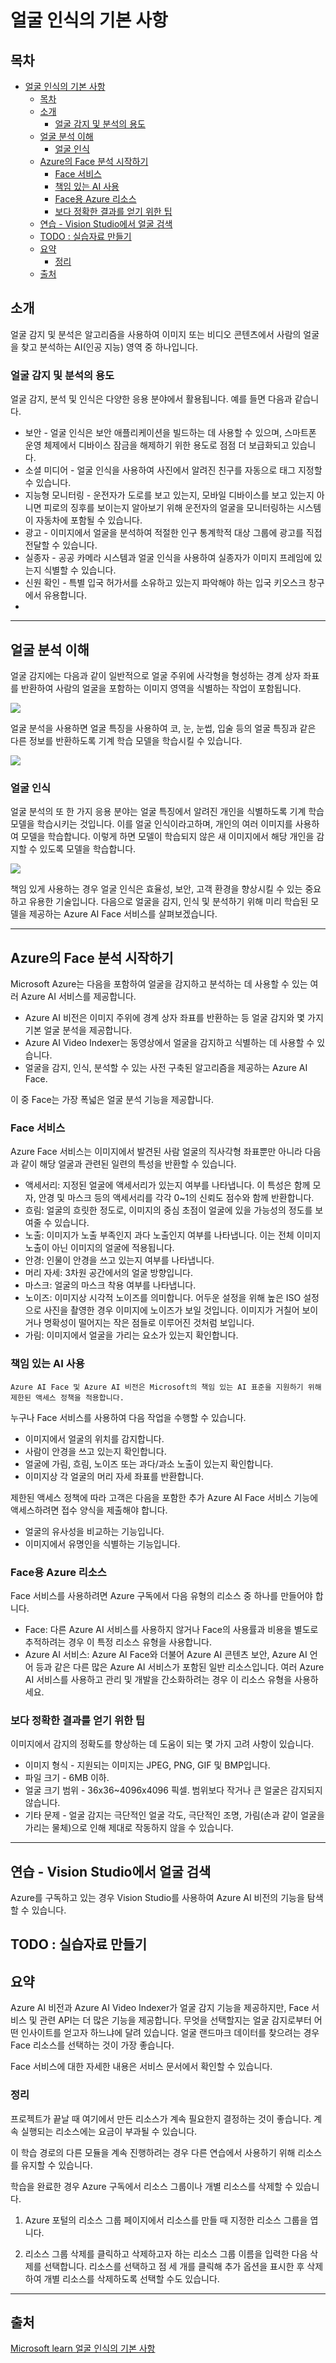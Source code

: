 # 얼굴 인식의 기본 사항

## 목차
- [얼굴 인식의 기본 사항](#얼굴-인식의-기본-사항)
  - [목차](#목차)
  - [소개](#소개)
    - [얼굴 감지 및 분석의 용도](#얼굴-감지-및-분석의-용도)
  - [얼굴 분석 이해](#얼굴-분석-이해)
    - [얼굴 인식](#얼굴-인식)
  - [Azure의 Face 분석 시작하기](#azure의-face-분석-시작하기)
    - [Face 서비스](#face-서비스)
    - [책임 있는 AI 사용](#책임-있는-ai-사용)
    - [Face용 Azure 리소스](#face용-azure-리소스)
    - [보다 정확한 결과를 얻기 위한 팁](#보다-정확한-결과를-얻기-위한-팁)
  - [연습 - Vision Studio에서 얼굴 검색](#연습---vision-studio에서-얼굴-검색)
  - [TODO : 실습자료 만들기](#todo--실습자료-만들기)
  - [요약](#요약)
    - [정리](#정리)
  - [출처](#출처)

## 소개

얼굴 감지 및 분석은 알고리즘을 사용하여 이미지 또는 비디오 콘텐츠에서 사람의 얼굴을 찾고 분석하는 AI(인공 지능) 영역 중 하나입니다.

### 얼굴 감지 및 분석의 용도

얼굴 감지, 분석 및 인식은 다양한 응용 분야에서 활용됩니다. 예를 들면 다음과 같습니다.

 - 보안 - 얼굴 인식은 보안 애플리케이션을 빌드하는 데 사용할 수 있으며, 스마트폰 운영 체제에서 디바이스 잠금을 해제하기 위한 용도로 점점 더 보급화되고 있습니다.
 - 소셜 미디어 - 얼굴 인식을 사용하여 사진에서 알려진 친구를 자동으로 태그 지정할 수 있습니다.
 - 지능형 모니터링 - 운전자가 도로를 보고 있는지, 모바일 디바이스를 보고 있는지 아니면 피로의 징후를 보이는지 알아보기 위해 운전자의 얼굴을 모니터링하는 시스템이 자동차에 포함될 수 있습니다.
 - 광고 - 이미지에서 얼굴을 분석하여 적절한 인구 통계학적 대상 그룹에 광고를 직접 전달할 수 있습니다.
 - 실종자 - 공공 카메라 시스템과 얼굴 인식을 사용하여 실종자가 이미지 프레임에 있는지 식별할 수 있습니다.
 - 신원 확인 - 특별 입국 허가서를 소유하고 있는지 파악해야 하는 입국 키오스크 창구에서 유용합니다.
 - 
---
## 얼굴 분석 이해

얼굴 감지에는 다음과 같이 일반적으로 얼굴 주위에 사각형을 형성하는 경계 상자 좌표를 반환하여 사람의 얼굴을 포함하는 이미지 영역을 식별하는 작업이 포함됩니다.

![](../img/face-detection.png)

얼굴 분석을 사용하면 얼굴 특징을 사용하여 코, 눈, 눈썹, 입술 등의 얼굴 특징과 같은 다른 정보를 반환하도록 기계 학습 모델을 학습시킬 수 있습니다.

![](../img/landmarks-1.png)

### 얼굴 인식

얼굴 분석의 또 한 가지 응용 분야는 얼굴 특징에서 알려진 개인을 식별하도록 기계 학습 모델을 학습시키는 것입니다. 이를 얼굴 인식이라고하며, 개인의 여러 이미지를 사용하여 모델을 학습합니다. 이렇게 하면 모델이 학습되지 않은 새 이미지에서 해당 개인을 감지할 수 있도록 모델을 학습합니다.

![](../img/facial-recognition.png)

책임 있게 사용하는 경우 얼굴 인식은 효율성, 보안, 고객 환경을 향상시킬 수 있는 중요하고 유용한 기술입니다. 다음으로 얼굴을 감지, 인식 및 분석하기 위해 미리 학습된 모델을 제공하는 Azure AI Face 서비스를 살펴보겠습니다.

---
## Azure의 Face 분석 시작하기

Microsoft Azure는 다음을 포함하여 얼굴을 감지하고 분석하는 데 사용할 수 있는 여러 Azure AI 서비스를 제공합니다.

 - Azure AI 비전은 이미지 주위에 경계 상자 좌표를 반환하는 등 얼굴 감지와 몇 가지 기본 얼굴 분석을 제공합니다.
 - Azure AI Video Indexer는 동영상에서 얼굴을 감지하고 식별하는 데 사용할 수 있습니다.
 - 얼굴을 감지, 인식, 분석할 수 있는 사전 구축된 알고리즘을 제공하는 Azure AI Face.

이 중 Face는 가장 폭넓은 얼굴 분석 기능을 제공합니다.

### Face 서비스

Azure Face 서비스는 이미지에서 발견된 사람 얼굴의 직사각형 좌표뿐만 아니라 다음과 같이 해당 얼굴과 관련된 일련의 특성을 반환할 수 있습니다.

 - 액세서리: 지정된 얼굴에 액세서리가 있는지 여부를 나타냅니다. 이 특성은 함께 모자, 안경 및 마스크 등의 액세서리를 각각 0~1의 신뢰도 점수와 함께 반환합니다.
 - 흐림: 얼굴의 흐릿한 정도로, 이미지의 중심 초점이 얼굴에 있을 가능성의 정도를 보여줄 수 있습니다.
 - 노출: 이미지가 노출 부족인지 과다 노출인지 여부를 나타냅니다. 이는 전체 이미지 노출이 아닌 이미지의 얼굴에 적용됩니다.
 - 안경: 인물이 안경을 쓰고 있는지 여부를 나타냅니다.
 - 머리 자세: 3차원 공간에서의 얼굴 방향입니다.
 - 마스크: 얼굴의 마스크 착용 여부를 나타냅니다.
 - 노이즈: 이미지상 시각적 노이즈를 의미합니다. 어두운 설정을 위해 높은 ISO 설정으로 사진을 촬영한 경우 이미지에 노이즈가 보일 것입니다. 이미지가 거칠어 보이거나 명확성이 떨어지는 작은 점들로 이루어진 것처럼 보입니다.
 - 가림: 이미지에서 얼굴을 가리는 요소가 있는지 확인합니다.

### 책임 있는 AI 사용
```
Azure AI Face 및 Azure AI 비전은 Microsoft의 책임 있는 AI 표준을 지원하기 위해 제한된 액세스 정책을 적용합니다.
```

누구나 Face 서비스를 사용하여 다음 작업을 수행할 수 있습니다.

 - 이미지에서 얼굴의 위치를 감지합니다.
 - 사람이 안경을 쓰고 있는지 확인합니다.
 - 얼굴에 가림, 흐림, 노이즈 또는 과다/과소 노출이 있는지 확인합니다.
 - 이미지상 각 얼굴의 머리 자세 좌표를 반환합니다.

제한된 액세스 정책에 따라 고객은 다음을 포함한 추가 Azure AI Face 서비스 기능에 액세스하려면 접수 양식을 제출해야 합니다.

 - 얼굴의 유사성을 비교하는 기능입니다.
 - 이미지에서 유명인을 식별하는 기능입니다.

### Face용 Azure 리소스

Face 서비스를 사용하려면 Azure 구독에서 다음 유형의 리소스 중 하나를 만들어야 합니다.

 - Face: 다른 Azure AI 서비스를 사용하지 않거나 Face의 사용률과 비용을 별도로 추적하려는 경우 이 특정 리소스 유형을 사용합니다.
 - Azure AI 서비스: Azure AI Face와 더불어 Azure AI 콘텐츠 보안, Azure AI 언어 등과 같은 다른 많은 Azure AI 서비스가 포함된 일반 리소스입니다. 여러 Azure AI 서비스를 사용하고 관리 및 개발을 간소화하려는 경우 이 리소스 유형을 사용하세요.

### 보다 정확한 결과를 얻기 위한 팁

이미지에서 감지의 정확도를 향상하는 데 도움이 되는 몇 가지 고려 사항이 있습니다.

 - 이미지 형식 - 지원되는 이미지는 JPEG, PNG, GIF 및 BMP입니다.
 - 파일 크기 - 6MB 이하.
 - 얼굴 크기 범위 - 36x36~4096x4096 픽셀. 범위보다 작거나 큰 얼굴은 감지되지 않습니다.
 - 기타 문제 - 얼굴 감지는 극단적인 얼굴 각도, 극단적인 조명, 가림(손과 같이 얼굴을 가리는 물체)으로 인해 제대로 작동하지 않을 수 있습니다.

---
## 연습 - Vision Studio에서 얼굴 검색

Azure를 구독하고 있는 경우 Vision Studio를 사용하여 Azure AI 비전의 기능을 탐색할 수 있습니다.


TODO : 실습자료 만들기
---
## 요약
Azure AI 비전과 Azure AI Video Indexer가 얼굴 감지 기능을 제공하지만, Face 서비스 및 관련 API는 더 많은 기능을 제공합니다. 무엇을 선택할지는 얼굴 감지로부터 어떤 인사이트를 얻고자 하느냐에 달려 있습니다. 얼굴 랜드마크 데이터를 찾으려는 경우 Face 리소스를 선택하는 것이 가장 좋습니다.

Face 서비스에 대한 자세한 내용은 서비스 문서에서 확인할 수 있습니다.

### 정리

프로젝트가 끝날 때 여기에서 만든 리소스가 계속 필요한지 결정하는 것이 좋습니다. 계속 실행되는 리소스에는 요금이 부과될 수 있습니다.

이 학습 경로의 다른 모듈을 계속 진행하려는 경우 다른 연습에서 사용하기 위해 리소스를 유지할 수 있습니다.

학습을 완료한 경우 Azure 구독에서 리소스 그룹이나 개별 리소스를 삭제할 수 있습니다.

 1. Azure 포털의 리소스 그룹 페이지에서 리소스를 만들 때 지정한 리소스 그룹을 엽니다.

 2. 리소스 그룹 삭제를 클릭하고 삭제하고자 하는 리소스 그룹 이름을 입력한 다음 삭제를 선택합니다. 리소스를 선택하고 점 세 개를 클릭해 추가 옵션을 표시한 후 삭제하여 개별 리소스를 삭제하도록 선택할 수도 있습니다.

---
## 출처
[Microsoft learn 얼굴 인식의 기본 사항](https://learn.microsoft.com/ko-kr/training/modules/detect-analyze-faces/)